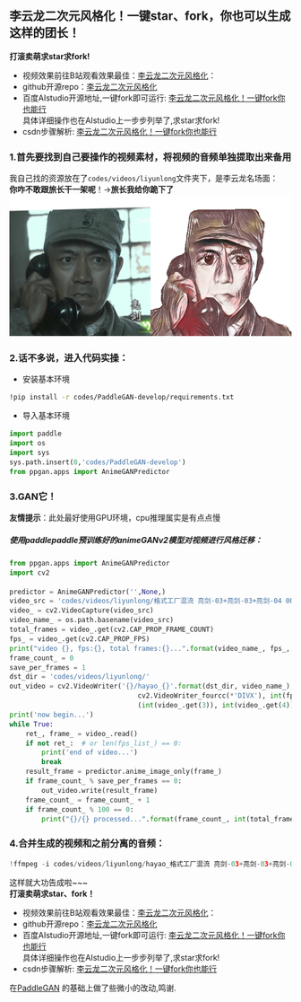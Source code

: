 
## 李云龙二次元风格化！一键star、fork，你也可以生成这样的团长！
**打滚卖萌求star求fork!**

- 视频效果前往B站观看效果最佳：[李云龙二次元风格化](https://www.bilibili.com/video/bv1B54y187tY)：  
- github开源repo：[李云龙二次元风格化](https://github.com/oukohou/PaddleGAN-develop)    
- 百度AIstudio开源地址,一键fork即可运行:  [李云龙二次元风格化！一键fork你也能行](https://aistudio.baidu.com/aistudio/projectdetail/1671397)      
具体详细操作也在AIstudio上一步步列举了,求star求fork!    
- csdn步骤解析: [李云龙二次元风格化！一键fork你也能行](https://blog.csdn.net/oukohou/article/details/114936767)


### 1.首先要找到自己要操作的视频素材，将视频的音频单独提取出来备用  
我自己找的资源放在了`codes/videos/liyunlong`文件夹下，是李云龙名场面：  
**你咋不敢跟旅长干一架呢**！→**旅长我给你跪下了**
![名场面](docs/imgs/origin+cartoon.png)

### 2.话不多说，进入代码实操：  
- 安装基本环境  
```bash
!pip install -r codes/PaddleGAN-develop/requirements.txt
```
-  导入基本环境  
```python
import paddle 
import os 
import sys 
sys.path.insert(0,'codes/PaddleGAN-develop')
from ppgan.apps import AnimeGANPredictor
```

### 3.GAN它！  
**友情提示**：此处最好使用GPU环境，cpu推理属实是有点点慢  


##### 使用paddlepaddle预训练好的animeGANv2模型对视频进行风格迁移：  

```python
from ppgan.apps import AnimeGANPredictor
import cv2

predictor = AnimeGANPredictor('',None,)
video_src = 'codes/videos/liyunlong/格式工厂混流 亮剑-03+亮剑-03+亮剑-04 00_00_23-.mp4'
video_ = cv2.VideoCapture(video_src)
video_name_ = os.path.basename(video_src)
total_frames = video_.get(cv2.CAP_PROP_FRAME_COUNT)
fps_ = video_.get(cv2.CAP_PROP_FPS)
print("video {}, fps:{}, total frames:{}...".format(video_name_, fps_, total_frames))
frame_count_ = 0
save_per_frames = 1
dst_dir = 'codes/videos/liyunlong/'
out_video = cv2.VideoWriter('{}/hayao_{}'.format(dst_dir, video_name_),
                                cv2.VideoWriter_fourcc(*'DIVX'), int(fps_),
                                (int(video_.get(3)), int(video_.get(4))))
print('now begin...')
while True:
    ret_, frame_ = video_.read()
    if not ret_:  # or len(fps_list_) == 0:
        print('end of video...')
        break
    result_frame = predictor.anime_image_only(frame_)
    if frame_count_ % save_per_frames == 0:
        out_video.write(result_frame)
    frame_count_ = frame_count_ + 1
    if frame_count_ % 100 == 0:
        print("{}/{} processed...".format(frame_count_, int(total_frames)), flush=False)
```

### 4.合并生成的视频和之前分离的音频：  
```python
!ffmpeg -i codes/videos/liyunlong/hayao_格式工厂混流 亮剑-03+亮剑-03+亮剑-04 00_00_23-.mp4 -i codes/videos/liyunlong/音频1.aac -c:v copy -c:a aac -strict experimental codes/videos/liyunlong/李云龙二次元化.mp4
```
这样就大功告成啦~~~  
**打滚卖萌求star、fork！**  

- 视频效果前往B站观看效果最佳：[李云龙二次元风格化](https://www.bilibili.com/video/bv1B54y187tY)：   
- github开源repo：[李云龙二次元风格化](https://github.com/oukohou/PaddleGAN-develop)    
- 百度AIstudio开源地址,一键fork即可运行:  [李云龙二次元风格化！一键fork你也能行](https://aistudio.baidu.com/aistudio/projectdetail/1671397)      
具体详细操作也在AIstudio上一步步列举了,求star求fork!    
- csdn步骤解析: [李云龙二次元风格化！一键fork你也能行](https://blog.csdn.net/oukohou/article/details/114936767)


在[PaddleGAN](https://github.com/PaddlePaddle/PaddleGAN/blob/develop/README_cn.md) 的基础上做了些微小的改动,鸣谢.
